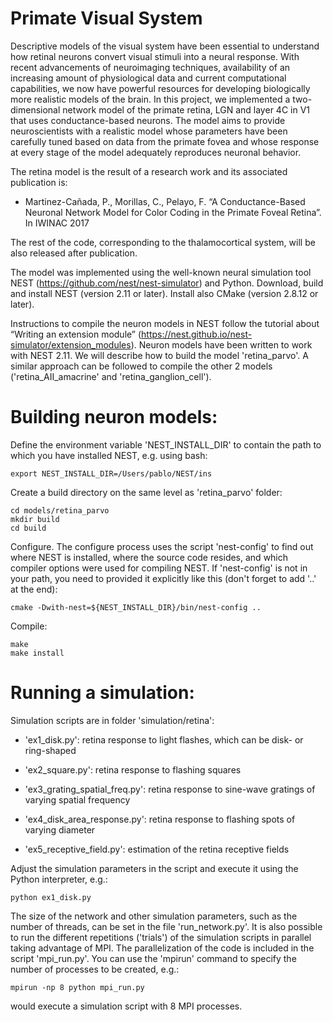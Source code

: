# Primate Visual System

Descriptive models of the visual system have been essential to understand how retinal neurons convert visual stimuli into a neural response. With recent advancements of neuroimaging techniques, availability of an increasing amount of physiological data and current computational capabilities, we now have powerful resources for developing biologically more realistic models of the brain. In this project, we implemented a two-dimensional network model of the primate retina, LGN and layer 4C in V1 that uses conductance-based neurons. The model aims to provide neuroscientists with a realistic model whose parameters have been carefully tuned based on data from the primate fovea and whose response at every stage of the model adequately reproduces neuronal behavior.

The retina model is the result of a research work and its associated publication is:

* Martinez-Cañada, P., Morillas, C., Pelayo, F. “A Conductance-Based Neuronal Network Model for Color Coding in the Primate Foveal Retina”. In IWINAC 2017

The rest of the code, corresponding to the thalamocortical system, will be also released after publication.

The model was implemented using the well-known neural simulation tool NEST (https://github.com/nest/nest-simulator) and Python. Download, build and install NEST (version 2.11 or later). Install also CMake (version 2.8.12 or later).

Instructions to compile the neuron models in NEST follow the tutorial about “Writing an extension module” (https://nest.github.io/nest-simulator/extension_modules). Neuron models have been written to work with NEST 2.11. We will describe how to build the model 'retina_parvo'. A similar approach can be followed to compile the other 2 models ('retina_AII_amacrine' and 'retina_ganglion_cell').

# Building neuron models:

Define the environment variable 'NEST_INSTALL_DIR' to contain the path to which you have installed NEST, e.g. using bash:

```
export NEST_INSTALL_DIR=/Users/pablo/NEST/ins
```

Create a build directory on the same level as 'retina_parvo' folder:

```
cd models/retina_parvo
mkdir build
cd build
```

Configure. The configure process uses the script 'nest-config' to find out where NEST is installed, where the source code resides, and which compiler options were used for compiling NEST. If 'nest-config' is not in your path, you need to provided it explicitly like this (don't forget to add '..' at the end):

```
cmake -Dwith-nest=${NEST_INSTALL_DIR}/bin/nest-config ..
```

Compile:

```
make
make install
```

# Running a simulation:

Simulation scripts are in folder 'simulation/retina':

* 'ex1_disk.py': retina response to light flashes, which can be disk- or ring-shaped

* 'ex2_square.py': retina response to flashing squares

* 'ex3_grating_spatial_freq.py': retina response to sine-wave gratings of varying spatial frequency

* 'ex4_disk_area_response.py': retina response to flashing spots of varying diameter

* 'ex5_receptive_field.py': estimation of the retina receptive fields

Adjust the simulation parameters in the script and execute it using the Python interpreter, e.g.:

```
python ex1_disk.py
```

The size of the network and other simulation parameters, such as the number of threads, can be set in the file 'run_network.py'. It is also possible to  run the different repetitions ('trials') of the simulation scripts in parallel taking advantage of MPI. The parallelization of the code is included in the script 'mpi_run.py'. You can use the 'mpirun' command to specify the number of processes to be created, e.g.:

```
mpirun -np 8 python mpi_run.py
```

would execute a simulation script with 8 MPI processes. 
